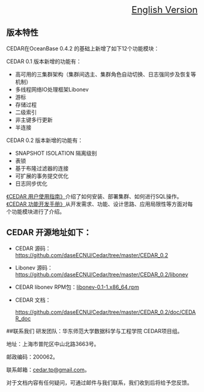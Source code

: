 ﻿<font size=5><div align="right"><a href="https://github.com/daseECNU/Cedar/blob/master/CEDAR_0.2/README-English.md">English Version</a></div>
</font>

>
<h2> 版本特性</h2>
CEDAR在OceanBase 0.4.2 的基础上新增了如下12个功能模块：

CEDAR 0.1 版本新增的功能有：


* 高可用的三集群架构（集群间选主、集群角色自动切换、日志强同步及恢复等机制）
* 多线程网络IO处理框架Libonev
* 游标
* 存储过程
* 二级索引
* 非主键多行更新
* 半连接

CEDAR 0.2 版本新增的功能有：
* SNAPSHOT ISOLATION 隔离级别
* 表锁
* 基于布隆过滤器的连接
* 可扩展的事务提交优化
* 日志同步优化

<a href="https://github.com/daseECNU/Cedar/blob/master/CEDAR_0.2/doc/CEDAR_doc/CEDAR%20%E7%94%A8%E6%88%B7%E4%BD%BF%E7%94%A8%E6%8C%87%E5%8D%97.pdf" target="_blank">《CEDAR 用户使用指南》</a>介绍了如何安装、部署集群、如何进行SQL操作。<a href="https://github.com/daseECNU/Cedar/blob/master/CEDAR_0.2/doc/CEDAR_doc/CEDAR%20%E5%8A%9F%E8%83%BD%E5%BC%80%E5%8F%91%E6%89%8B%E5%86%8C.pdf" target="_blank">《CEDAR 功能开发手册》</a>从开发需求、功能、设计思路、应用局限性等方面对每个功能模块进行了介绍。


<h2>CEDAR 开源地址如下：</h2>
<ul>
<li>
  <p>CEDAR 源码：<a href="https://github.com/daseECNU/Cedar/tree/master/CEDAR_0.2" target="_blank">https://github.com/daseECNU/Cedar/tree/master/CEDAR_0.2 </a></p>
</li>
<li>
  <p>Libonev 源码：<a href="https://github.com/daseECNU/Cedar/tree/master/CEDAR_0.2/libonev" target="_blank">https://github.com/daseECNU/Cedar/tree/master/CEDAR_0.2/libonev </a></p>
</li>
<li>
  <p>CEDAR libonev RPM包：<a href="https://github.com/daseECNU/Cedar/tree/master/CEDAR_0.2/rpm" target="_blank">libonev-0.1-1.x86_64.rpm</a></p>
</li>
<li>
  <p>CEDAR 文档：</p>
  <p><a href="https://github.com/daseECNU/Cedar/tree/master/CEDAR_0.2/doc/CEDAR_doc" target="_blank">https://github.com/daseECNU/Cedar/tree/master/CEDAR_0.2/doc/CEDAR_doc </a></p>
</li>
</ul>

##联系我们
研发团队：华东师范大学数据科学与工程学院 CEDAR项目组。

地址：上海市普陀区中山北路3663号。

邮政编码：200062。

联系邮箱：cedar.tp@gmail.com。

对于文档内容有任何疑问，可通过邮件与我们联系，我们收到后将给予您反馈。
